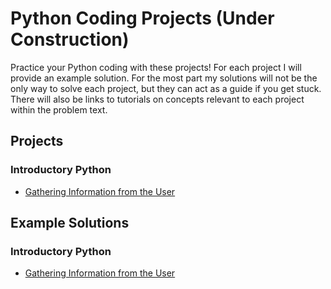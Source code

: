 # Python Coding Projects (Under Construction)

Practice your Python coding with these projects!  For each project I will provide an example solution.  For the most part my solutions will not be the only way to solve each project, but they can act as a guide if you get stuck.  There will also be links to tutorials on concepts relevant to each project within the problem text.

## Projects

### Introductory Python
* [Gathering Information from the User](Projects/GatheringInformation.md)

## Example Solutions
### Introductory Python
* [Gathering Information from the User](Solutions/GatheringInformation.md)
